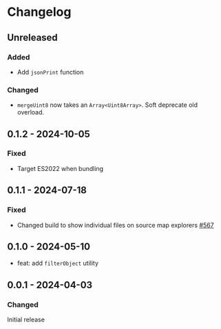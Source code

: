# Changelog

## Unreleased

### Added

- Add `jsonPrint` function

### Changed

- `mergeUint8` now takes an `Array<Uint8Array>`. Soft deprecate old overload.

## 0.1.2 - 2024-10-05

### Fixed

- Target ES2022 when bundling

## 0.1.1 - 2024-07-18

### Fixed

- Changed build to show individual files on source map explorers [#567](https://github.com/polkadot-api/polkadot-api/pull/567)

## 0.1.0 - 2024-05-10

- feat: add `filterObject` utility

## 0.0.1 - 2024-04-03

### Changed

Initial release
